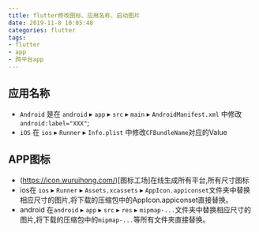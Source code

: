 ```yaml
---
title: flutter修改图标、应用名称、启动图片
date: 2019-11-8 10:05:48
categories: flutter
tags: 
- flutter
- app
- 跨平台app
---
```


## 应用名称
* `Android` 是在 `android` ▸ `app` ▸ `src` ▸ `main` ▸ `AndroidManifest.xml` 中修改`android:label="XXX"`;
* `iOS` 在 `ios` ▸ `Runner` ▸ `Info.plist` 中修改`CFBundleName`对应的Value

## APP图标
* (https://icon.wuruihong.com/)[图标工场]在线生成所有平台,所有尺寸图标
* ios在 `ios` ▸ `Runner` ▸ `Assets.xcassets` ▸ `AppIcon.appiconset`文件夹中替换相应尺寸的图片,将下载的压缩包中的AppIcon.appiconset直接替换。
* android 在`android` ▸ `app` ▸ `src` ▸ `res` ▸ `mipmap-...`文件夹中替换相应尺寸的图片,将下载的压缩包中的`mipmap-...`等所有文件夹直接替换。